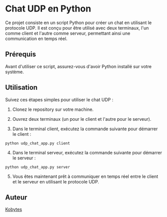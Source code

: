 # Chat UDP en Python

Ce projet consiste en un script Python pour créer un chat en utilisant le protocole UDP. Il est conçu pour être utilisé avec deux terminaux, l'un comme client et l'autre comme serveur, permettant ainsi une communication en temps réel.

## Prérequis

Avant d'utiliser ce script, assurez-vous d'avoir Python installé sur votre système.

## Utilisation

Suivez ces étapes simples pour utiliser le chat UDP :

1. Clonez le repository sur votre machine.

2. Ouvrez deux terminaux (un pour le client et l'autre pour le serveur).

3. Dans le terminal client, exécutez la commande suivante pour démarrer le client :

```
python udp_chat_app.py client
```

4. Dans le terminal serveur, exécutez la commande suivante pour démarrer le serveur :

```
python udp_chat_app.py server
```

5. Vous êtes maintenant prêt à communiquer en temps réel entre le client et le serveur en utilisant le protocole UDP.

## Auteur

[Kobytes](https://github.com/Kobytes)
